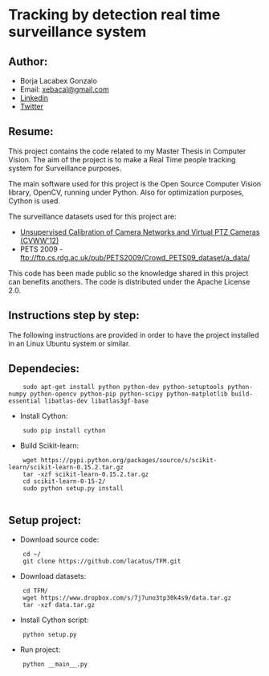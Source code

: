 Tracking by detection real time surveillance system 
===================================================

Author:
-------

- Borja Lacabex Gonzalo
- Email: xebacal@gmail.com
- [Linkedin](http://bit.ly/blacabex)
- [Twitter](https://twitter.com/RoccoLacatus)

Resume:
-------

This project contains the code related to my Master Thesis in Computer Vision. The aim of the project is to make a Real Time people tracking system for Surveillance purposes.

The main software used for this project is the Open Source Computer Vision library, OpenCV, running under Python. Also for optimization purposes, Cython is used.

The surveillance datasets used for this project are:

- [Unsupervised Calibration of Camera Networks and Virtual PTZ Cameras (CVWW'12)](http://lrs.icg.tugraz.at/members/possegger#vptz)
- PETS 2009 - ftp://ftp.cs.rdg.ac.uk/pub/PETS2009/Crowd_PETS09_dataset/a_data/

This code has been made public so the knowledge shared in this project can benefits anothers. The code is distributed under the Apache License 2.0.

Instructions step by step:
--------------------------

The following instructions are provided in order to have the project installed in an Linux Ubuntu system or similar.

Dependecies:
------------

```
    sudo apt-get install python python-dev python-setuptools python-numpy python-opencv python-pip python-scipy python-matplotlib build-essential libatlas-dev libatlas3gf-base
```

- Install Cython:

```
	sudo pip install cython
```

- Build Scikit-learn:

```
	wget https://pypi.python.org/packages/source/s/scikit-learn/scikit-learn-0.15.2.tar.gz
	tar -xzf scikit-learn-0.15.2.tar.gz 
	cd scikit-learn-0-15-2/
	sudo python setup.py install
	
```

Setup project:
--------------

- Download source code:

```
	cd ~/
	git clone https://github.com/lacatus/TFM.git
```

- Download datasets:

```
	cd TFM/
	wget https://www.dropbox.com/s/7j7uno3tp30k4s9/data.tar.gz
	tar -xzf data.tar.gz
```

- Install Cython script:

```
	python setup.py
```

- Run project:

```
	python __main__.py
```